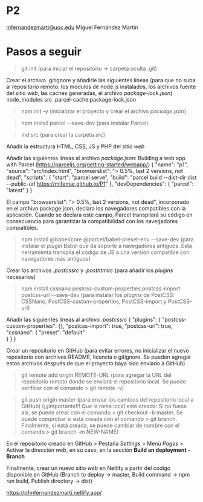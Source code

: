 # P2

mfernandezmarti@uoc.edu
Miguel Fernández Martín

# Pasos a seguir

> git init (para iniciar el repositorio -> carpeta oculta .git)

Crear el archivo .gitignore y añadirle las siguientes líneas (para que no suba al repositorio remoto: los módulos de node.js instalados, los archivos fuente del sitio *web*, las caches generadas, el archivo *package-lock.json*)
    node_modules
    src
    .parcel-cache
    package-lock.json

> npm init -y (inicializar el proyecto y crear el archivo *package.json*)

> npm install parcel --save-dev (para instalar Parcel)

> md src (para crear la carpeta *src*)

Añadir la estructura HTML, CSS, JS y PHP del sitio *web*

Añadir las siguientes líneas al archivo *package.json*: Building a web app with Parcel (https://parceljs.org/getting-started/webapp/)
    {
        "name": "p1",
        "source": "src/index.html",
        "browserslist": "> 0.5%, last 2 versions, not dead",
        "scripts": {
            "start": "parcel serve",
            "build": "parcel build --dist-dir dist --public-url https://mifemar.github.io/P1"
        },
        "devDependencies": {
            "parcel": "latest"
        }
    }

El campo "browserslist": "> 0.5%, last 2 versions, not dead", incorporado en el archivo package.json, declara los navegadores compatibles con la aplicación.  Cuando se declara este campo, Parcel transpilará su código en consecuencia para garantizar la compatibilidad con los navegadores compatibles.

> npm install @babel/core @parcel/babel-preset-env --save-dev  (para instalar el *plugin* Babel que da soporte a navegadores antiguos. Esta herramienta transpila el código de JS a una versión compatible con navegadores más antiguos)

Crear los archivos *.postcssrc* y *.posthtmlrc* (para añadir los *plugins* necesarios)

> npm install cssnano postcss-custom-properties postcss-import postcss-url --save-dev (para instalar los *plugins* de PostCSS: CSSNano, PostCSS-custom-properties, PostCSS-import y PostCSS-url)

Añadir las siguientes líneas al archivo *.postcssrc*
    {
        "plugins": {
            "postcss-custom-properties": {},
            "postcss-import": true,
            "postcss-url": true,
            "cssnano": {
                "preset": "default"   
            }
        }
    }

Crear un repositorio en GitHub (para evitar errores, no inicializar el nuevo repositorio con archivos README, licencia o gitignore. Se pueden agregar estos archivos después de que el proyecto haya sido enviado a GitHub)

> git remote add origin REMOTE-URL (para agregar la URL del repositorio remoto donde se enviará el repositorio local. Se puede verificar con el comando > git remote -v)

> git push origin master (para enviar los cambios del repositorio local a GitHub) (¡¡¡Importante!!! Que la rama local esté creada: Si no fuese así, se puede crear con el comando > git checkout -b master. Se puede comprobar si está creada con el comando > git branch. Finalmente, si está creada, se puede cambiar de nombre con el comando > git branch -m NEW-NAME)

En el repositorio creado en GitHub > Pestaña *Settings* > Menú *Pages* > Activar la dirección *web*, en su caso, en la sección **Build an deployment - Branch**

Finalmente, crear un nuevo sitio *web* en Netlify a partir del código disponible en GitHub (Branch to deploy -> master, Build command -> npm run build, Publish directory -> dist)

https://p1mfernandezmarti.netlify.app/
